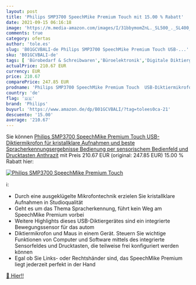 ```yaml
---
layout: post
title: 'Philips SMP3700 SpeechMike Premium Touch mit 15.00 % Rabatt'
date: 2021-09-15 06:16:18
image: 'https://m.media-amazon.com/images/I/31bbymomZnL._SL500_._SL400_.jpg'
comments: true
category: ofertas
author: 'tole.es'
slug: 'B01GCVBALI-de Philips SMP3700 SpeechMike Premium Touch USB-...'
sku: 'B01GCVBALI-de'
tags: [ 'Bürobedarf & Schreibwaren','Büroelektronik','Digitale Diktiergeräte','Diktiergeräte','philips', ]
actualPrice: 210.67 EUR
currency: EUR
price: 210.67
comparePrice: 247.85 EUR
prodname: 'Philips SMP3700 SpeechMike Premium Touch  USB-Diktiermikrofon für kristallklare Aufnahmen und beste Spracherkennungsergebnisse  Bedienung per sensorischem Bedienfeld und Drucktasten  Anthrazit'
country: 'de'
flag: '🇩🇪'
brand: 'Philips'
buyurl: 'https://www.amazon.de/dp/B01GCVBALI/?tag=tolees0ca-21'
descuento: '15.00'
average: '210.67'
---
```


Sie können [Philips SMP3700 SpeechMike Premium Touch  USB-Diktiermikrofon für kristallklare Aufnahmen und beste Spracherkennungsergebnisse  Bedienung per sensorischem Bedienfeld und Drucktasten  Anthrazit](https://www.amazon.de/dp/B01GCVBALI/?tag=tolees0ca-21) mit Preis 210.67 EUR (original: 247.85 EUR) 15.00 % Rabatt hier:

[![Philips SMP3700 SpeechMike Premium Touch](https://m.media-amazon.com/images/I/31bbymomZnL._SL500_._SL400_.jpg)](https://www.amazon.de/dp/B01GCVBALI/?tag=tolees0ca-21)

ℹ️:

- Durch eine ausgeklügelte Mikrofontechnik erzielen Sie kristallklare Aufnahmen in Studioqualität
- Geht es um das Thema Spracherkennung, führt kein Weg am SpeechMike Premium vorbei
- Weitere Highlights dieses USB-Diktiergerätes sind ein integrierte Bewegungssensor für das autom
- Diktiermikrofon und Maus in einem Gerät. Steuern Sie wichtige Funktionen von Computer und Software mittels des integrierte Sensorfeldes und Drucktasten, die teilweise frei konfiguriert werden können
- Egal ob Sie Links- oder Rechtshänder sind, das SpeechMike Premium liegt jederzeit perfekt in der Hand

[🛒 Hier!!](https://www.amazon.de/dp/B01GCVBALI/?tag=tolees0ca-21)
